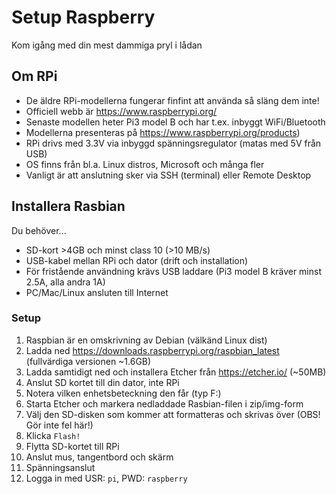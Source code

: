 # Setup Raspberry
Kom igång med din mest dammiga pryl i lådan 

## Om RPi
* De äldre RPi-modellerna fungerar finfint att använda så släng dem inte!
* Officiell webb är https://www.raspberrypi.org/
* Senaste modellen heter Pi3 model B och har t.ex. inbyggt WiFi/Bluetooth
* Modellerna presenteras på https://www.raspberrypi.org/products)
* RPi drivs med 3.3V via inbyggd spänningsregulator (matas med 5V från USB)
* OS finns från bl.a. Linux distros, Microsoft och många fler
* Vanligt är att anslutning sker via SSH (terminal) eller Remote Desktop 

## Installera Rasbian
Du behöver...
* SD-kort >4GB och minst class 10 (>10 MB/s)
* USB-kabel mellan RPi och dator (drift och installation)
* För fristående användning krävs USB laddare (Pi3 model B kräver minst 2.5A, alla andra 1A)
* PC/Mac/Linux ansluten till Internet

### Setup
1. Raspbian är en omskrivning av Debian (välkänd Linux dist)
2. Ladda ned https://downloads.raspberrypi.org/raspbian_latest (fullvärdiga versionen ~1.6GB) 
3. Ladda samtidigt ned och installera Etcher från https://etcher.io/ (~50MB)
4. Anslut SD kortet till din dator, inte RPi
5. Notera vilken enhetsbeteckning den får (typ F:)
6. Starta Etcher och markera nedladdade Rasbian-filen i zip/img-form
7. Välj den SD-disken som kommer att formatteras och skrivas över (OBS! Gör inte fel här!)
8. Klicka ```Flash!```
9. Flytta SD-kortet till RPi
10. Anslut mus, tangentbord och skärm
11. Spänningsanslut
12. Logga in med USR: ```pi```, PWD: ```raspberry```
